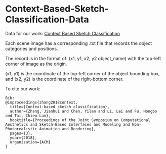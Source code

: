 # Context-Based-Sketch-Classification-Data

Data for our work: [Context Based Sketch Classification](https://scholars.cityu.edu.hk/files/28603466/SketchCoClass.pdf)

Each scene image has a corresponding .txt file that records the object categories and positions.

The record is in the format of: (x1, y1, x2, y2 object_name) with the top-left corner of image as the origin.

(x1, y1) is the coordinate of the top-left corner of the object bounding box, and (x2, y2) is the coordinate of the right-bottom corner.

To cite our work:
```
Bib:
@inproceedings{zhang2018context,
  title={Context-based sketch classification},
  author={Zhang, Jianhui and Chen, Yilan and Li, Lei and Fu, Hongbo and Tai, Chiew-Lan},
  booktitle={Proceedings of the Joint Symposium on Computational Aesthetics and Sketch-Based Interfaces and Modeling and Non-Photorealistic Animation and Rendering},
  pages={3},
  year={2018},
  organization={ACM}
}
```
